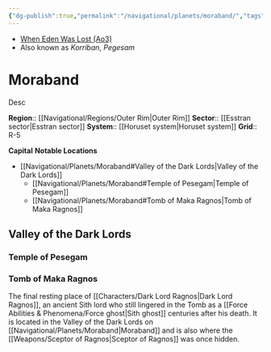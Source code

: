 ```yaml
---
{"dg-publish":true,"permalink":"/navigational/planets/moraband/","tags":["map","outerrim","esstran","unfinished","planet"],"noteIcon":"saber1"}
---
```


- [When Eden Was Lost (Ao3)](https://archiveofourown.org/works/19334440)
- Also known as *Korriban*, *Pegesam*
# Moraband
Desc

**Region**::  [[Navigational/Regions/Outer Rim\|Outer Rim]]
**Sector**::  [[Esstran sector\|Esstran sector]]
**System**::  [[Horuset system\|Horuset system]]
**Grid**::  R-5

**Capital**
**Notable Locations**
- [[Navigational/Planets/Moraband#Valley of the Dark Lords\|Valley of the Dark Lords]]
	- [[Navigational/Planets/Moraband#Temple of Pesegam\|Temple of Pesegam]]
	- [[Navigational/Planets/Moraband#Tomb of Maka Ragnos\|Tomb of Maka Ragnos]] 

## Valley of the Dark Lords



### Temple of Pesegam


### Tomb of Maka Ragnos
The final resting place of [[Characters/Dark Lord Ragnos\|Dark Lord Ragnos]], an ancient Sith lord who still lingered in the Tomb as a [[Force Abilities & Phenomena/Force ghost\|Sith ghost]] centuries after his death. It is located in the Valley of the Dark Lords on [[Navigational/Planets/Moraband\|Moraband]] and is also where the [[Weapons/Sceptor of Ragnos\|Sceptor of Ragnos]] was once hidden. 

